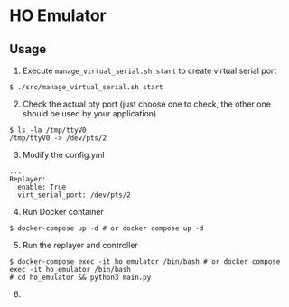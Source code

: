 # HO Emulator
## Usage
1. Execute `manage_virtual_serial.sh start` to create virtual serial port
```
$ ./src/manage_virtual_serial.sh start
```
2. Check the actual pty port (just choose one to check, the other one should be used by your application)
```
$ ls -la /tmp/ttyV0
/tmp/ttyV0 -> /dev/pts/2
```
3. Modify the config.yml
```
...
Replayer:
  enable: True
  virt_serial_port: /dev/pts/2
```
4. Run Docker container 
```
$ docker-compose up -d # or docker compose up -d
```
5. Run the replayer and controller
```
$ docker-compose exec -it ho_emulator /bin/bash # or docker compose exec -it ho_emulator /bin/bash
# cd ho_emulator && python3 main.py
```
6. 
